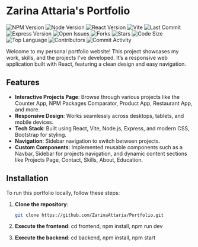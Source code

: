 # Zarina Attaria's Portfolio

![NPM Version](https://img.shields.io/npm/v/react)
![Node Version](https://img.shields.io/badge/node-%3E%3D14.0.0-green)
![React Version](https://img.shields.io/badge/react-17.0.2-blue)
![Vite](https://img.shields.io/badge/vite-2.9.9-brightgreen)
![Last Commit](https://img.shields.io/github/last-commit/ZarinaAttaria/Portfolio)
![Express Version](https://img.shields.io/badge/express-4.17.1-yellow)
![Open Issues](https://img.shields.io/github/issues/ZarinaAttaria/Portfolio)
![Forks](https://img.shields.io/github/forks/ZarinaAttaria/Portfolio)
![Stars](https://img.shields.io/github/stars/ZarinaAttaria/Portfolio)
![Code Size](https://img.shields.io/github/languages/code-size/ZarinaAttaria/Portfolio)
![Top Language](https://img.shields.io/github/languages/top/ZarinaAttaria/Portfolio)
![Contributors](https://img.shields.io/github/contributors/ZarinaAttaria/Portfolio)
![Commit Activity](https://img.shields.io/github/commit-activity/m/ZarinaAttaria/Portfolio)

Welcome to my personal portfolio website! This project showcases my work, skills, and the projects I've developed. It’s a responsive web application built with React, featuring a clean design and easy navigation.

## Features

- **Interactive Projects Page**: Browse through various projects like the Counter App, NPM Packages Comparator, Product App, Restaurant App, and more.
- **Responsive Design**: Works seamlessly across desktops, tablets, and mobile devices.
- **Tech Stack**: Built using React, Vite, Node.js, Express, and modern CSS, Bootstrap for styling.
- **Navigation**: Sidebar navigation to switch between projects.
- **Custom Components**: Implemented reusable components such as a Navbar, Sidebar for projects navigation, and dynamic content sections like Projects Page, Contact, Skills, About, Education.

## Installation

To run this portfolio locally, follow these steps:

1. **Clone the repository**:

   ```bash
   git clone https://github.com/ZarinaAttaria/Portfolio.git
   ```

2. **Execute the frontend**:
   cd frontend,
   npm install,
   npm run dev

3. **Execute the backend**:
   cd backend,
   npm install,
   npm start
